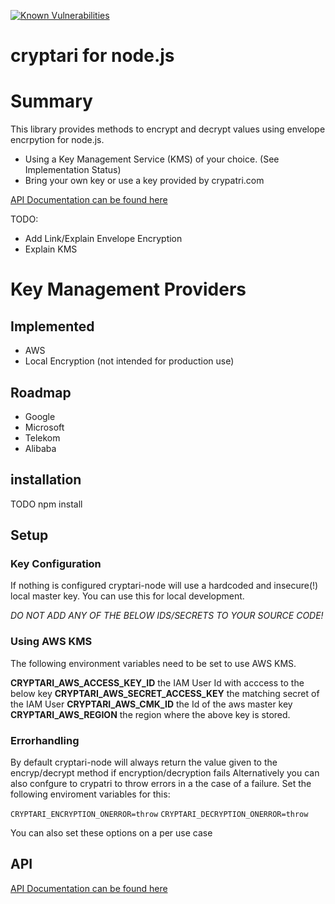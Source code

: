 [![Known Vulnerabilities](https://snyk.io/test/github/aykarsi/cryptari/badge.svg)](https://snyk.io/test/github/aykarsi/cryptari)

# cryptari for node.js


# Summary

This library provides methods to encrypt and decrypt values using envelope encrpytion for node.js.

- Using a Key Management Service (KMS) of your choice. (See Implementation Status)
- Bring your own key or use a key provided by crypatri.com 

[API Documentation can be found here](api.md)

TODO: 
- Add Link/Explain Envelope Encryption
- Explain KMS 


# Key Management Providers

## Implemented

- AWS
- Local Encryption (not intended for production use)

## Roadmap

- Google 
- Microsoft
- Telekom 
- Alibaba


## installation 


TODO  npm install

## Setup 

### Key Configuration
If nothing is configured cryptari-node will use a hardcoded and insecure(!) local master key. 
You can use this for local development.


*DO NOT ADD ANY OF THE BELOW IDS/SECRETS TO YOUR SOURCE CODE!* 

### Using AWS KMS
The following environment variables need to be set to use AWS KMS.

**CRYPTARI_AWS_ACCESS_KEY_ID** the IAM User Id with acccess to the below key
**CRYPTARI_AWS_SECRET_ACCESS_KEY** the matching secret of the IAM User
**CRYPTARI_AWS_CMK_ID** the Id of the aws master key
**CRYPTARI_AWS_REGION** the region where the above key is stored.

### Errorhandling 

By default cryptari-node will always return the value given to the encryp/decrypt method if encryption/decryption fails 
Alternatively you can also confgure to crypatri to throw errors in a the case of a failure.
Set the following enviroment variables for this:

`CRYPTARI_ENCRYPTION_ONERROR=throw`
`CRYPTARI_DECRYPTION_ONERROR=throw`

You can also set these options on a per use case 


## API

[API Documentation can be found here](api.md)






